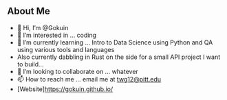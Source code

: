 ## About Me
- 👋 Hi, I’m @Gokuin
- 👀 I’m interested in ... coding
- 🌱 I’m currently learning ... Intro to Data Science using Python and QA using various tools and languages
- Also currently dabbling in Rust on the side for a small API project I want to build...
- 💞️ I’m looking to collaborate on ... whatever
- 📫 How to reach me ... email me at twg12@pitt.edu
- [Website]https://gokuin.github.io/

<!---
Gokuin/Gokuin is a ✨ special ✨ repository because its `README.md` (this file) appears on your GitHub profile.
You can click the Preview link to take a look at your changes.
--->

